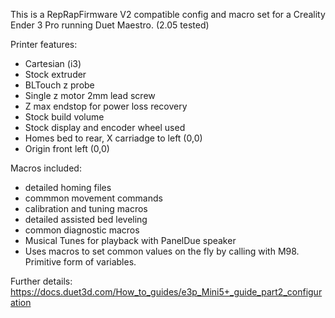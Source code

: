 This is a RepRapFirmware V2 compatible config and macro set for a Creality Ender 3 Pro running Duet Maestro. (2.05 tested)

Printer features:
- Cartesian (i3)
- Stock extruder
- BLTouch z probe
- Single z motor 2mm lead screw
- Z max endstop for power loss recovery
- Stock build volume
- Stock display and encoder wheel used
- Homes bed to rear, X carriadge to left (0,0)
- Origin front left (0,0)

Macros included:
- detailed homing files
- commmon movement commands
- calibration and tuning macros
- detailed assisted bed leveling
- common diagnostic macros
- Musical Tunes for playback with PanelDue speaker
- Uses macros to set common values on the fly by calling with M98. Primitive form of variables.

Further details: https://docs.duet3d.com/How_to_guides/e3p_Mini5+_guide_part2_configuration
